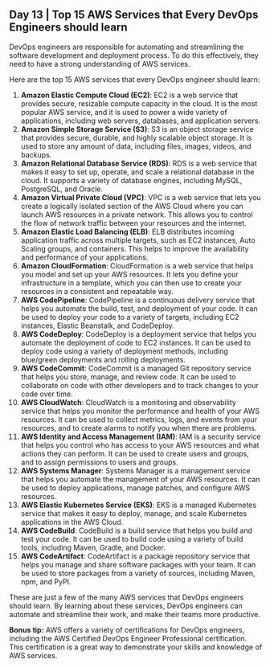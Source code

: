 ## Day 13 | Top 15 AWS Services that Every DevOps Engineers should learn

DevOps engineers are responsible for automating and streamlining the software development and deployment process. To do this effectively, they need to have a strong understanding of AWS services.

Here are the top 15 AWS services that every DevOps engineer should learn:

1. **Amazon Elastic Compute Cloud (EC2)**: EC2 is a web service that provides secure, resizable compute capacity in the cloud. It is the most popular AWS service, and it is used to power a wide variety of applications, including web servers, databases, and application servers.
2. **Amazon Simple Storage Service (S3)**: S3 is an object storage service that provides secure, durable, and highly scalable object storage. It is used to store any amount of data, including files, images, videos, and backups.
3. **Amazon Relational Database Service (RDS)**: RDS is a web service that makes it easy to set up, operate, and scale a relational database in the cloud. It supports a variety of database engines, including MySQL, PostgreSQL, and Oracle.
4. **Amazon Virtual Private Cloud (VPC)**: VPC is a web service that lets you create a logically isolated section of the AWS Cloud where you can launch AWS resources in a private network. This allows you to control the flow of network traffic between your resources and the internet.
5. **Amazon Elastic Load Balancing (ELB)**: ELB distributes incoming application traffic across multiple targets, such as EC2 instances, Auto Scaling groups, and containers. This helps to improve the availability and performance of your applications.
6. **Amazon CloudFormation**: CloudFormation is a web service that helps you model and set up your AWS resources. It lets you define your infrastructure in a template, which you can then use to create your resources in a consistent and repeatable way.
7. **AWS CodePipeline**: CodePipeline is a continuous delivery service that helps you automate the build, test, and deployment of your code. It can be used to deploy your code to a variety of targets, including EC2 instances, Elastic Beanstalk, and CodeDeploy.
8. **AWS CodeDeploy**: CodeDeploy is a deployment service that helps you automate the deployment of code to EC2 instances. It can be used to deploy code using a variety of deployment methods, including blue/green deployments and rolling deployments.
9. **AWS CodeCommit**: CodeCommit is a managed Git repository service that helps you store, manage, and review code. It can be used to collaborate on code with other developers and to track changes to your code over time.
10. **AWS CloudWatch**: CloudWatch is a monitoring and observability service that helps you monitor the performance and health of your AWS resources. It can be used to collect metrics, logs, and events from your resources, and to create alarms to notify you when there are problems.
11. **AWS Identity and Access Management (IAM)**: IAM is a security service that helps you control who has access to your AWS resources and what actions they can perform. It can be used to create users and groups, and to assign permissions to users and groups.
12. **AWS Systems Manager**: Systems Manager is a management service that helps you automate the management of your AWS resources. It can be used to deploy applications, manage patches, and configure AWS resources.
13. **AWS Elastic Kubernetes Service (EKS)**: EKS is a managed Kubernetes service that makes it easy to deploy, manage, and scale Kubernetes applications in the AWS Cloud.
14. **AWS CodeBuild**: CodeBuild is a build service that helps you build and test your code. It can be used to build code using a variety of build tools, including Maven, Gradle, and Docker.
15. **AWS CodeArtifact**: CodeArtifact is a package repository service that helps you manage and share software packages with your team. It can be used to store packages from a variety of sources, including Maven, npm, and PyPI.

These are just a few of the many AWS services that DevOps engineers should learn. By learning about these services, DevOps engineers can automate and streamline their work, and make their teams more productive.

**Bonus tip:** AWS offers a variety of certifications for DevOps engineers, including the AWS Certified DevOps Engineer Professional certification. This certification is a great way to demonstrate your skills and knowledge of AWS services.